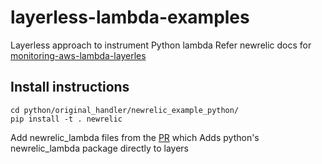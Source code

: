 # layerless-lambda-examples
Layerless approach to instrument Python lambda
Refer newrelic docs for [monitoring-aws-lambda-layerles](https://docs.newrelic.com/docs/serverless-function-monitoring/aws-lambda-monitoring/instrument-lambda-function/enable-serverless-monitoring-aws-lambda-layerless/#python)

## Install instructions

```
cd python/original_handler/newrelic_example_python/ 
pip install -t . newrelic
```

Add newrelic_lambda files from the [PR](https://github.com/newrelic/newrelic-lambda-layers/pull/225/files#diff-8751b2dd2bff783f7ddea28427cbfbb87304457216ecf5da6cc1c4cbf0215814) which Adds python's newrelic_lambda package directly to layers
